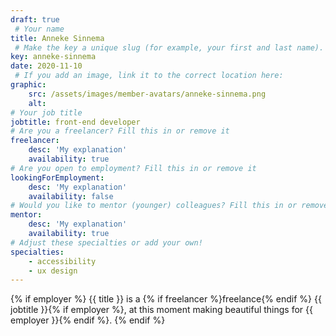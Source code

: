 ```yaml
---
draft: true
 # Your name
title: Anneke Sinnema
 # Make the key a unique slug (for example, your first and last name). This links the Dutch version to the English version of this page.
key: anneke-sinnema
date: 2020-11-10
 # If you add an image, link it to the correct location here:
graphic:
    src: /assets/images/member-avatars/anneke-sinnema.png
    alt:
# Your job title
jobtitle: front-end developer
# Are you a freelancer? Fill this in or remove it
freelancer: 
    desc: 'My explanation'
    availability: true
# Are you open to employment? Fill this in or remove it
lookingForEmployment: 
    desc: 'My explanation'
    availability: false
# Would you like to mentor (younger) colleagues? Fill this in or remove it
mentor: 
    desc: 'My explanation'
    availability: true
# Adjust these specialties or add your own!
specialties:
    - accessibility
    - ux design
---
```


{% if employer %}
{{ title }} is a {% if freelancer %}freelance{% endif %} {{ jobtitle }}{% if employer %}, at this moment making beautiful things for {{ employer }}{% endif %}.
{% endif %}
